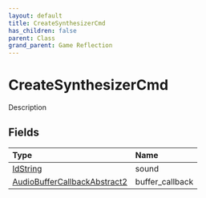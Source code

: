 ```yaml
---
layout: default
title: CreateSynthesizerCmd
has_children: false
parent: Class
grand_parent: Game Reflection
---
```

# CreateSynthesizerCmd
Description 

## Fields

| Type | Name |
|:----------|:--------------|
| [IdString](/riftbreaker-wiki/docs/game-reflection/components/id_string/) | sound |
| [AudioBufferCallbackAbstract2](/riftbreaker-wiki/docs/game-reflection/components/audio_buffer_callback_abstract2/) | buffer_callback |


